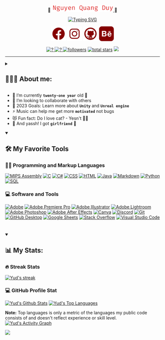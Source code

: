 <p align="center">
    🔺
  <a href="https://github.com/yudswin"> <img  width="200px" src="./img/name.png" alt="Nguyen Quang Duy" /> </a>
    🔺
</p>

<p align="center">
    <a href="https://git.io/typing-svg">
        <img src="https://readme-typing-svg.herokuapp.com?font=Fira+Code&size=21&pause=1000&color=de2c2c&center=true&vCenter=true&width=435&lines=What's+a+program+without+a+bug%3F;It+really+work+on+my+machine." alt="Typing SVG" />
    </a>
</p>



<p align="center">
    <a href="https://fb.com/yudswinn"><img width="48px" alt="Facebook" title="Facebook" src="./img/icons8-facebook.svg"/></a>
    <a href="https://instagram.com/yud.swin"><img width="48px" alt="Instagram" title="Instagram" src="./img/icons8-instagram (1).svg"/></a>
    <a href="https://github.com/yudswin"><img width="48px" alt="Github" title="Github" src="./img/icons8-github.svg"/></a>
    <a href="https://www.behance.net/nguynduy41"><img width="48px" alt="Behance" title="Behance" src="./img/icons8-behance (1).svg"/></a>
</p>

<p align="center">
    <a href="https://github.com/yudswin">
        <img height="32px" alt="?" title="NOT A BUG!!! 🪲" src="https://forthebadge.com/images/badges/not-a-bug-a-feature.svg" /> </a> 
    <a href="https://github.com/yudswin">
        <img height="32px" alt="?" title="Just my name, invert it 🤷🏻‍♂️!" src="https://custom-icon-badges.demolab.com/badge/-Yudswin-yellow?style=for-the-badge&logo=smiley&logoColor=white" /> </a> 
    <a href="https://github.com/yudswin?tab=followers">
        <img height="32px" alt="followers" title="Follow me on Github" src="https://custom-icon-badges.demolab.com/github/followers/yudswin?color=236ad3&labelColor=1155ba&style=for-the-badge&logo=person-add&label=Follow&logoColor=white"/></a>
    <a href="https://github.com/yudswin?tab=repositories&sort=stargazers">
        <img height="32px" alt="total stars" title="Total stars on GitHub" src="https://custom-icon-badges.demolab.com/github/stars/yudswin?color=55960c&style=for-the-badge&labelColor=488207&logo=star"/></a>
    <a href="https://github.com/yudswin">
        <img height="32px" src="https://custom-icon-badges.demolab.com/badge/-IUers-purple?style=for-the-badge&logo=home&logoColor=white" /> </a> 
</p>

---

<details> 
<summary><h2>🏄🏻‍♂️ About me:</h2></summary>
I'm Nguyen Quang Duy and currently I'm studying Computer Science at <a href="https://hcmiu.edu.vn/" target="_blank">International University</a> - <a href="https://en.wikipedia.org/wiki/Vietnam_National_University,_Ho_Chi_Minh_City" target="_blank">Vietnam National University in Ho Chi Minh City.</a> 
I'd like to work as Software Developer and Graphic Designer
I enjoy delving deeply into game design, level design, and game production as they apply to various types of problems. When working in the gaming industry,
I believe it is critical to have a broad range of knowledge in order to be prepared for anything.
</details>

- 🌱 I’m currently **`twenty-one year`** old 🤣
- 👯 I’m looking to collaborate with others
- 🥅 2023 Goals: Learn more about **`Unity`** and **`Unreal engine`**
- ⚡ Music can help me get more **`motivated`** not bugs 
- 😻 Fun fact: Do I love cat? - Yesn't 🤷🏻‍
- 🖤 And yassh! I got **`girlfriend`** 🙆

<details open> 
  <summary><h2>🛠️ My Favorite Tools</h2></summary>
  <!-- Some badges are from https://github.com/Ileriayo/markdown-badges -->

  <h3>👨‍💻 Programming and Markup Languages</h3>
  
  <p>
      <a href="#"><img alt="MIPS Assembly" src="https://custom-icon-badges.demolab.com/badge/Assembly-525252.svg?logo=asm-hex&logoColor=white"></a>
      <a href="#"><img alt="C" src="https://custom-icon-badges.demolab.com/badge/C-03599C.svg?logo=c-in-hexagon&logoColor=white"></a>
      <a href="#"><img alt="C#" src="https://custom-icon-badges.demolab.com/badge/C%23-68217A.svg?logo=cs2&logoColor=white"></a>
      <a href="#"><img alt="CSS" src="https://img.shields.io/badge/CSS-1572B6.svg?logo=css3&logoColor=white"></a>
      <a href="#"><img alt="HTML" src="https://img.shields.io/badge/HTML-E34F26.svg?logo=html5&logoColor=white"></a>
      <a href="#"><img alt="Java" src="https://custom-icon-badges.demolab.com/badge/Java-007396.svg?logo=java&logoColor=white"></a>
      <a href="#"><img alt="Markdown" src="https://img.shields.io/badge/Markdown-000000.svg?logo=markdown&logoColor=white"></a>
      <a href="#"><img alt="Python" src="https://img.shields.io/badge/Python-14354C.svg?logo=python&logoColor=white"></a>
      <a href="#"><img alt="SQL" src="https://custom-icon-badges.demolab.com/badge/SQL-025E8C.svg?logo=database&logoColor=white"></a>
  </p>

  <h3>💻 Software and Tools</h3>

  <p>
      <a href="#"><img alt="Adobe" src="https://img.shields.io/badge/Adobe-FF0000.svg?logo=adobe&logoColor=white"></a>
      <a href="#"><img alt="Adobe Premiere Pro" src="https://img.shields.io/badge/Adobe%20Premiere%20Pro-9999FF.svg?style=flat&logo=Adobe%20Premiere%20Pro&logoColor=white"></a>
      <a href="#"><img alt="Adobe Illustrator" src="https://img.shields.io/badge/Adobe%20Illustrator-%23FF9A00.svg?style=flat&logo=adobeillustrator&logoColor=white"></a>
      <a href="#"><img alt="Adobe Lightroom" src="https://img.shields.io/badge/Adobe%20Lightroom-31A8FF.svg?style=flat&logo=Adobe%20Lightroom&logoColor=white"></a>
      <a href="#"><img alt="Adobe Photoshop" src="https://img.shields.io/badge/Adobe%20Photoshop-%2331A8FF.svg?style=flat&logo=Adobe%20Photoshop&logoColor=white"></a>
      <a href="#"><img alt="Adobe After Effects" src="https://img.shields.io/badge/Adobe%20After%20Effects-9999FF.svg?style=flat&logo=Adobe%20After%20Effects&logoColor=white"></a>
      <a href="#"><img alt="Canva" src="https://img.shields.io/badge/Canva-%2300C4CC.svg?style=flat&logo=Canva&logoColor=white"></a>
      <a href="#"><img alt="Discord" src="https://img.shields.io/badge/-Discord-5865F2.svg?logo=discord&logoColor=white"></a>
      <a href="#"><img alt="Git" src="https://img.shields.io/badge/Git-F05033.svg?logo=git&logoColor=white"></a>
      <a href="#"><img alt="GitHub Desktop" src="https://img.shields.io/badge/GitHub%20Desktop-8034A9.svg?logo=github&logoColor=white"></a>
      <a href="#"><img alt="Google Sheets" src="https://img.shields.io/badge/Sheets-34A853.svg?logo=google%20sheets&logoColor=white"></a>
      <a href="#"><img alt="Stack Overflow" src="https://img.shields.io/badge/-Stack%20Overflow-FE7A16?logo=stack-overflow&logoColor=white"></a>
      <a href="#"><img alt="Visual Studio Code" src="https://img.shields.io/badge/Visual%20Studio%20Code-0078d7.svg?logo=visual-studio-code&logoColor=white"></a>
  </p>
</details>

#
<details open>
<summary><h2>📊 My Stats:</h2></summary>
     <h3>🔥 Streak Stats</h3>
<p>
    <a href="https://github.com/yudswin">
      <img title="🔥 My Streak" alt="Yud's streak" src="https://streak-stats.demolab.com/?user=yudswin&theme=monokai-metallian&hide_border=true"/>
    </a>
</p>
    <h3>💻 GitHub Profile Stat</h3>
<a href="https://github.com/anuraghazra/github-readme-stats"><img title="🔥 My Stats" alt="Yud's Github Stats" src="https://denvercoder1-github-readme-stats.vercel.app/api/?username=yudswin&show_icons=true&include_all_commits=true&count_private=true&theme=react&hide_border=true&bg_color=1F222E&title_color=F85D7F&icon_color=F8D866" height="192px"/></a>
  <a href="https://github.com/anuraghazra/github-readme-stats"><img title="🔥 My Top Languages" alt="Yud's Top Languages" src="https://denvercoder1-github-readme-stats.vercel.app/api/top-langs/?username=yudswin&langs_count=8&layout=compact&theme=react&hide_border=true&bg_color=1F222E&title_color=F85D7F&icon_color=F8D866&hide=Jupyter%20Notebook,Roff" height="192px"/></a>
<br/>

<b>Note:</b> Top languages is only a metric of the languages my public code consists of and doesn't reflect experience or skill level.
  <a href="https://github.com/ashutosh00710/github-readme-activity-graph"><img title="🔥 Graph" alt="Yud's Activity Graph" src="https://github-readme-activity-graph.cyclic.app/graph/?username=yudswin&bg_color=1F222E&color=F8D866&line=F85D7F&point=FFFFFF&hide_border=true" /></a>


</details>

<div align="left">
    <a href="https://github.com/yudswin">
  <img src="https://visitcount.itsvg.in/api?id=yudswin&label=Profile%20Views&color=11&icon=0&pretty=true" /></a>
    
</div>
